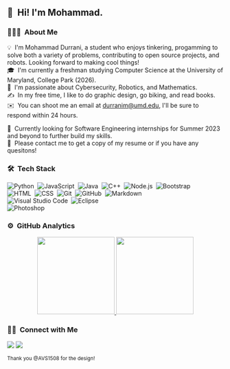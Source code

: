 ## 👋 &nbsp;Hi! I'm Mohammad.

### 👨🏻‍💻 &nbsp;About Me

💡 &nbsp;I'm Mohammad Durrani, a student who enjoys tinkering, progamming to solve both a variety of problems, contributing to open source projects, and robots. Looking forward to making cool things!\
🎓 &nbsp;I'm currently a freshman studying Computer Science at the University of Maryland, College Park (2026).\
🌱 &nbsp;I'm passionate about Cybersecurity, Robotics, and Mathematics.\
✍️ &nbsp;In my free time, I like to do graphic design, go biking, and read books.\
✉️ &nbsp;You can shoot me an email at durranim@umd.edu, I'll be sure to respond within 24 hours.


:briefcase: &nbsp;Currently looking for Software Engineering internships for Summer 2023 and beyond to further build my skills.\
📄 &nbsp;Please contact me to get a copy of my resume or if you have any quesitons!

### 🛠 &nbsp;Tech Stack

![Python](https://img.shields.io/badge/-Python-05122A?style=flat&logo=python)&nbsp;
![JavaScript](https://img.shields.io/badge/-JavaScript-05122A?style=flat&logo=javascript)&nbsp;
![Java](https://img.shields.io/badge/-Java-05122A?style=flat&logo=Java&logoColor=FFA518)&nbsp;
![C++](https://img.shields.io/badge/-C++-05122A?style=flat&logo=C%2B%2B&logoColor=00599C)&nbsp;
![Node.js](https://img.shields.io/badge/-Node.js-05122A?style=flat&logo=node.js)&nbsp;
![Bootstrap](https://img.shields.io/badge/-Bootstrap-05122A?style=flat&logo=bootstrap&logoColor=563D7C)\
![HTML](https://img.shields.io/badge/-HTML-05122A?style=flat&logo=HTML5)&nbsp;
![CSS](https://img.shields.io/badge/-CSS-05122A?style=flat&logo=CSS3&logoColor=1572B6)&nbsp;
![Git](https://img.shields.io/badge/-Git-05122A?style=flat&logo=git)&nbsp;
![GitHub](https://img.shields.io/badge/-GitHub-05122A?style=flat&logo=github)&nbsp;
![Markdown](https://img.shields.io/badge/-Markdown-05122A?style=flat&logo=markdown)\
![Visual Studio Code](https://img.shields.io/badge/-Visual%20Studio%20Code-05122A?style=flat&logo=visual-studio-code&logoColor=007ACC)&nbsp;
![Eclipse](https://img.shields.io/badge/-Eclipse-05122A?style=flat&logo=eclipse-ide&logoColor=2C2255)\
![Photoshop](https://img.shields.io/badge/-Photoshop-05122A?style=flat&logo=adobe-photoshop)&nbsp;


### ⚙️ &nbsp;GitHub Analytics

<p align="center">
<a href="https://github.com/AVS1508">
  <img height="180em" src="https://github-readme-stats-eight-theta.vercel.app/api?username=AVS1508&show_icons=true&theme=algolia&include_all_commits=true&count_private=true"/>
  <img height="180em" src="https://github-readme-stats-eight-theta.vercel.app/api/top-langs/?username=AVS1508&layout=compact&langs_count=8&theme=algolia"/>
</a>
</p>

### 🤝🏻 &nbsp;Connect with Me

<p align="center">

<a href="https://linkedin.com/in/mohammad-durrani"><img src="https://img.shields.io/badge/-Mohammad%20Durrani%20-0077B5?style=flat&logo=Linkedin&logoColor=white"/></a>
<a href="mailto:durranim@umd.edu"><img src="https://img.shields.io/badge/-durranim@umd.edu-D14836?style=flat&logo=Gmail&logoColor=white"/></a>

<sub> Thank you @AVS1508 for the design! </sub>
